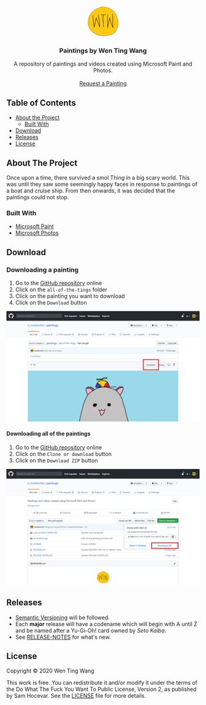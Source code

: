 <p align="center">
  <a href="https://github.com/chubberlisk/chubberlisk.github.io">
    <img src="all-of-the-tings/wtw.png" alt="Logo" width="80" height="80">
  </a>

  <h3 align="center">Paintings by Wen Ting Wang</h3>

  <p align="center">
    A repository of paintings and videos created using Microsoft Paint and Photos.
    <br />
    <br />
    <a href="https://github.com/chubberlisk/paintings/issues">Request a Painting</a>
  </p>
</p>

## Table of Contents

- [About the Project](#about-the-project)
  - [Built With](#built-with)
- [Download](#download)
- [Releases](#releases)
- [License](#license)

## About The Project

Once upon a time, there survived a smol Thing in a big scary world. This was until they saw some seemingly happy faces in response to paintings of a boat and cruise ship. From then onwards, it was decided that the paintings could not stop.

### Built With

- [Microsoft Paint](https://support.microsoft.com/en-gb/help/4027344/windows-10-get-microsoft-paint)
- [Microsoft Photos](https://www.microsoft.com/en-gb/p/microsoft-photos/9wzdncrfjbh4?activetab=pivot:overviewtab)

## Download

### Downloading a painting

1. Go to the [GitHub repository](https://github.com/chubberlisk/paintings) online
2. Click on the `all-of-the-tings` folder
3. Click on the painting you want to download
4. Click on the `Download` button

<p align="center">
  <img src="doc-images/download-painting.png" alt="Downloading a painting screenshot">
</p>

#### Downloading all of the paintings

1. Go to the [GitHub repository](https://github.com/chubberlisk/paintings) online
2. Click on the `Clone or download` button
3. Click on the `Download ZIP` button

<p align="center">
  <img src="doc-images/download-paintings.png" alt="Downloading all paintings screenshot">
</p>

## Releases

- [Semantic Versioning](https://semver.org/) will be followed.
- Each **major** release will have a codename which will begin with A until Z and be named after a Yu-Gi-Oh! card owned by _Seto Kaiba_.
- See [RELEASE-NOTES](/RELEASE-NOTES.md) for what's new.

## License

Copyright © 2020 Wen Ting Wang

This work is free. You can redistribute it and/or modify it under the
terms of the Do What The Fuck You Want To Public License, Version 2,
as published by Sam Hocevar. See the [LICENSE](/LICENSE) file for more details.
